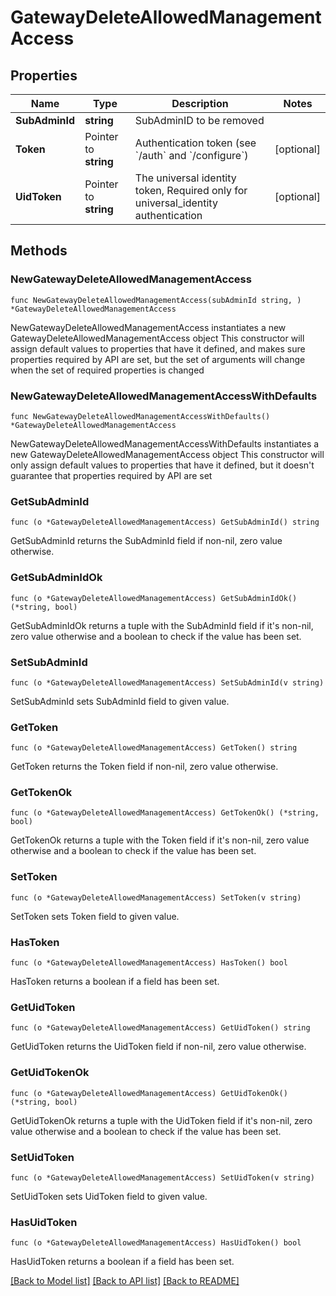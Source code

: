 # GatewayDeleteAllowedManagementAccess

## Properties

Name | Type | Description | Notes
------------ | ------------- | ------------- | -------------
**SubAdminId** | **string** | SubAdminID to be removed | 
**Token** | Pointer to **string** | Authentication token (see &#x60;/auth&#x60; and &#x60;/configure&#x60;) | [optional] 
**UidToken** | Pointer to **string** | The universal identity token, Required only for universal_identity authentication | [optional] 

## Methods

### NewGatewayDeleteAllowedManagementAccess

`func NewGatewayDeleteAllowedManagementAccess(subAdminId string, ) *GatewayDeleteAllowedManagementAccess`

NewGatewayDeleteAllowedManagementAccess instantiates a new GatewayDeleteAllowedManagementAccess object
This constructor will assign default values to properties that have it defined,
and makes sure properties required by API are set, but the set of arguments
will change when the set of required properties is changed

### NewGatewayDeleteAllowedManagementAccessWithDefaults

`func NewGatewayDeleteAllowedManagementAccessWithDefaults() *GatewayDeleteAllowedManagementAccess`

NewGatewayDeleteAllowedManagementAccessWithDefaults instantiates a new GatewayDeleteAllowedManagementAccess object
This constructor will only assign default values to properties that have it defined,
but it doesn't guarantee that properties required by API are set

### GetSubAdminId

`func (o *GatewayDeleteAllowedManagementAccess) GetSubAdminId() string`

GetSubAdminId returns the SubAdminId field if non-nil, zero value otherwise.

### GetSubAdminIdOk

`func (o *GatewayDeleteAllowedManagementAccess) GetSubAdminIdOk() (*string, bool)`

GetSubAdminIdOk returns a tuple with the SubAdminId field if it's non-nil, zero value otherwise
and a boolean to check if the value has been set.

### SetSubAdminId

`func (o *GatewayDeleteAllowedManagementAccess) SetSubAdminId(v string)`

SetSubAdminId sets SubAdminId field to given value.


### GetToken

`func (o *GatewayDeleteAllowedManagementAccess) GetToken() string`

GetToken returns the Token field if non-nil, zero value otherwise.

### GetTokenOk

`func (o *GatewayDeleteAllowedManagementAccess) GetTokenOk() (*string, bool)`

GetTokenOk returns a tuple with the Token field if it's non-nil, zero value otherwise
and a boolean to check if the value has been set.

### SetToken

`func (o *GatewayDeleteAllowedManagementAccess) SetToken(v string)`

SetToken sets Token field to given value.

### HasToken

`func (o *GatewayDeleteAllowedManagementAccess) HasToken() bool`

HasToken returns a boolean if a field has been set.

### GetUidToken

`func (o *GatewayDeleteAllowedManagementAccess) GetUidToken() string`

GetUidToken returns the UidToken field if non-nil, zero value otherwise.

### GetUidTokenOk

`func (o *GatewayDeleteAllowedManagementAccess) GetUidTokenOk() (*string, bool)`

GetUidTokenOk returns a tuple with the UidToken field if it's non-nil, zero value otherwise
and a boolean to check if the value has been set.

### SetUidToken

`func (o *GatewayDeleteAllowedManagementAccess) SetUidToken(v string)`

SetUidToken sets UidToken field to given value.

### HasUidToken

`func (o *GatewayDeleteAllowedManagementAccess) HasUidToken() bool`

HasUidToken returns a boolean if a field has been set.


[[Back to Model list]](../README.md#documentation-for-models) [[Back to API list]](../README.md#documentation-for-api-endpoints) [[Back to README]](../README.md)


